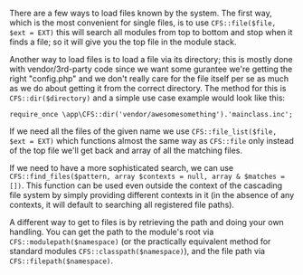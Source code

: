 There are a few ways to load files known by the system. The first way, which is
the most convenient for single files, is to use `CFS::file($file, $ext = EXT)`
this will search all modules from top to bottom and stop when it finds a file;
so it will give you the top file in the module stack.

Another way to load files is to load a file via its directory; this is mostly
done with vendor/3rd-party code since we want some gurantee we're getting the
right "config.php" and we don't really care for the file itself per se as much
as we do about getting it from the correct directory. The method for this is
`CFS::dir($directory)` and a simple use case example would look like this:

	require_once \app\CFS::dir('vendor/awesomesomething').'mainclass.inc';

If we need all the files of the given name we use
`CFS::file_list($file, $ext = EXT)` which functions almost the same way as
`CFS::file` only instead of the top file we'll get back and array of all the
matching files.

If we need to have a more sophisticated search, we can use
`CFS::find_files($pattern, array $contexts = null, array & $matches = [])`. This
function can be used even outside the context of the cascading file system by
simply providing different contexts in it (in the absence of any contexts, it
will default to searching all registered file paths).

A different way to get to files is by retrieving the path and doing your own
handling. You can get the path to the module's root via
`CFS::modulepath($namespace)` (or the practically equivalent method for standard
modules `CFS::classpath($namespace)`), and the file path via
`CFS::filepath($namespace)`.
